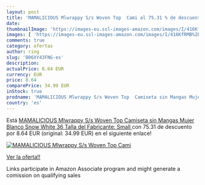 ```yaml
---
layout: post
title: 'MAMALICIOUS Mlwrappy S/s Woven Top  Cami al 75.31 % de descuento'
date: 
thumbnailImage: 'https://images-eu.ssl-images-amazon.com/images/I/416KfRMB%2BLL._SL200_.jpg'
images: [ 'https://images-eu.ssl-images-amazon.com/images/I/416KfRMB%2BLL._SL200_.jpg' ]
comments: true
category: ofertas
author: ring
slug: 'B06XY43FNG-es'
description:
actualPrice: 8.64 EUR
currency: EUR
price: 8.64
comparePrice: 34.99 EUR
inStock: true
prodname: 'MAMALICIOUS Mlwrappy S/s Woven Top  Camiseta sin Mangas Mujer  Blanco  Snow White   36  Talla del Fabricante: Small '
country: 'es'
---
```


Está [MAMALICIOUS Mlwrappy S/s Woven Top  Camiseta sin Mangas Mujer  Blanco  Snow White   36  Talla del Fabricante: Small ](https://www.amazon.es/dp/B06XY43FNG/?tag=tolees-21) con 75.31 de descuento por 8.64 EUR (original: 34.99 EUR) en el siguiente enlace!

[![MAMALICIOUS Mlwrappy S/s Woven Top  Cami](https://images-eu.ssl-images-amazon.com/images/I/416KfRMB%2BLL._SL200_.jpg)](https://www.amazon.es/dp/B06XY43FNG/?tag=tolees-21)

[Ver la oferta!!](https://www.amazon.es/dp/B06XY43FNG/?tag=tolees-21)

Links participate in Amazon Associate program and might generate a comission on qualifying sales


